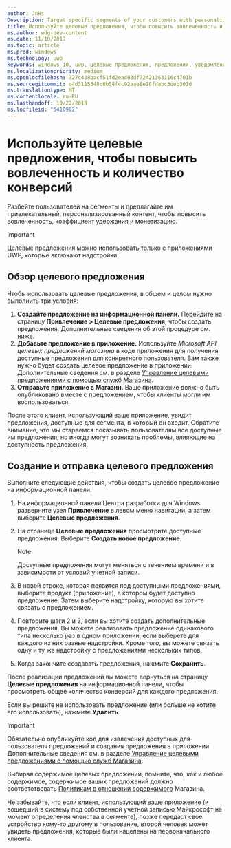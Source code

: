```yaml
---
author: JnHs
Description: Target specific segments of your customers with personalized content to increase engagement, retention, and monetization.
title: Используйте целевые предложения, чтобы повысить вовлеченность и количество конверсий
ms.author: wdg-dev-content
ms.date: 11/10/2017
ms.topic: article
ms.prod: windows
ms.technology: uwp
keywords: windows 10, uwp, целевые предложения, предложения, уведомления
ms.localizationpriority: medium
ms.openlocfilehash: 727c438bacf51fd2ead03df72421363116c4701b
ms.sourcegitcommit: c4d3115348c8b54fcc92aae8e18fdabc3deb301d
ms.translationtype: MT
ms.contentlocale: ru-RU
ms.lasthandoff: 10/22/2018
ms.locfileid: "5410902"
---
```

# <a name="use-targeted-offers-to-maximize-engagement-and-conversions"></a>Используйте целевые предложения, чтобы повысить вовлеченность и количество конверсий

Разбейте пользователей на сегменты и предлагайте им привлекательный, персонализированный контент, чтобы повысить вовлеченность, коэффициент удержания и монетизацию.

> [!IMPORTANT]
> Целевые предложения можно использовать только с приложениями UWP, которые включают надстройки.

## <a name="targeted-offer-overview"></a>Обзор целевого предложения

Чтобы использовать целевые предложения, в общем и целом нужно выполнить три условия:

1. **Создайте предложение на информационной панели.** Перейдите на страницу **Привлечение > Целевые предложения**, чтобы создать предложения. Дополнительные сведения об этой процедуре см. ниже.
2. **Добавьте предложение в приложение.** Используйте *Microsoft API целевых предложений магазина* в коде приложения для получения доступные предложения для конкретного пользователя. Вам также нужно будет создать целевое предложение в приложении. Дополнительные сведения см. в разделе [Управление целевыми предложениями с помощью служб Магазина](../monetize/manage-targeted-offers-using-windows-store-services.md).
3. **Отправьте приложение в Магазин.** Ваше приложение должно быть опубликовано вместе с предложением, чтобы клиенты могли им воспользоваться.

После этого клиент, использующий ваше приложение, увидит предложения, доступные для сегмента, в который он входит. Обратите внимание, что мы стараемся показывать пользователям все доступные им предложения, но иногда могут возникать проблемы, влияющие на доступность предложения.


## <a name="to-create-and-send-a-targeted-offer"></a>Создание и отправка целевого предложения

Выполните следующие действия, чтобы создать целевое предложение на информационной панели.

1.  На информационной панели Центра разработки для Windows разверните узел **Привлечение** в левом меню навигации, а затем выберите **Целевые предложения**.
2.  На странице **Целевые предложения** просмотрите доступные предложения. Выберите **Создать новое предложение**.

    > [!NOTE]
    > Доступные предложения могут меняться с течением времени и в зависимости от условий учетной записи.

3.  В новой строке, которая появится под доступными предложениями, выберите продукт (приложение), в котором будет доступно предложение. Затем выберите надстройку, которую вы хотите связать с предложением.
4.  Повторите шаги 2 и 3, если вы хотите создать дополнительные предложения. Вы можете реализовать предложение одинакового типа несколько раз в одном приложении, если выберете для каждого из них разные надстройки. Кроме того, вы можете связать одну и ту же надстройку с предложениями нескольких типов.
5.  Когда закончите создавать предложения, нажмите **Сохранить**.

После реализации предложений вы можете вернуться на страницу **Целевые предложения** на информационной панели, чтобы просмотреть общее количество конверсий для каждого предложения.

Если вы решите не использовать предложение (или больше не хотите его использовать), нажмите **Удалить**.

> [!IMPORTANT]
> Обязательно опубликуйте код для извлечения доступных для пользователя предложений и создания предложения в приложении. Дополнительные сведения см. в разделе [Управление целевыми предложениями с помощью служб Магазина](../monetize/manage-targeted-offers-using-windows-store-services.md).
>
> Выбирая содержимое целевых предложений, помните, что, как и любое содержимое, содержимое ваших предложений должно соответствовать [Политикам в отношении содержимого](https://docs.microsoft.com/en-us/legal/windows/agreements/store-policies) Магазина.
>
> Не забывайте, что если клиент, использующий ваше приложение (и вошедший в систему под собственной учетной записью Майкрософт на момент определения членства в сегменте), позже передаст свое устройство кому-то другому в пользование, второй человек может увидеть предложения, которые были нацелены на первоначального клиента.
